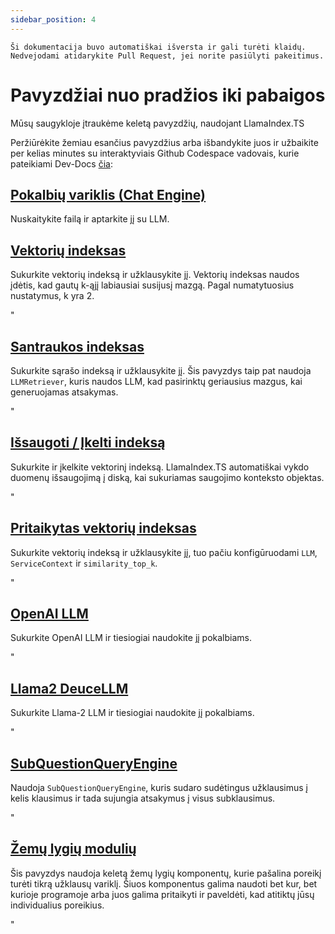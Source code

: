 ```yaml
---
sidebar_position: 4
---
```


`Ši dokumentacija buvo automatiškai išversta ir gali turėti klaidų. Nedvejodami atidarykite Pull Request, jei norite pasiūlyti pakeitimus.`

# Pavyzdžiai nuo pradžios iki pabaigos

Mūsų saugykloje įtraukėme keletą pavyzdžių, naudojant LlamaIndex.TS

Peržiūrėkite žemiau esančius pavyzdžius arba išbandykite juos ir užbaikite per kelias minutes su interaktyviais Github Codespace vadovais, kurie pateikiami Dev-Docs [čia](https://codespaces.new/team-dev-docs/lits-dev-docs-playground?devcontainer_path=.devcontainer%2Fjavascript_ltsquickstart%2Fdevcontainer.json):

## [Pokalbių variklis (Chat Engine)](https://github.com/run-llama/LlamaIndexTS/blob/main/examples/chatEngine.ts)

Nuskaitykite failą ir aptarkite jį su LLM.

## [Vektorių indeksas](https://github.com/run-llama/LlamaIndexTS/blob/main/examples/vectorIndex.ts)

Sukurkite vektorių indeksą ir užklausykite jį. Vektorių indeksas naudos įdėtis, kad gautų k-ąjį labiausiai susijusį mazgą. Pagal numatytuosius nustatymus, k yra 2.

"

## [Santraukos indeksas](https://github.com/run-llama/LlamaIndexTS/blob/main/examples/summaryIndex.ts)

Sukurkite sąrašo indeksą ir užklausykite jį. Šis pavyzdys taip pat naudoja `LLMRetriever`, kuris naudos LLM, kad pasirinktų geriausius mazgus, kai generuojamas atsakymas.

"

## [Išsaugoti / Įkelti indeksą](https://github.com/run-llama/LlamaIndexTS/blob/main/examples/storageContext.ts)

Sukurkite ir įkelkite vektorinį indeksą. LlamaIndex.TS automatiškai vykdo duomenų išsaugojimą į diską, kai sukuriamas saugojimo konteksto objektas.

"

## [Pritaikytas vektorių indeksas](https://github.com/run-llama/LlamaIndexTS/blob/main/examples/vectorIndexCustomize.ts)

Sukurkite vektorių indeksą ir užklausykite jį, tuo pačiu konfigūruodami `LLM`, `ServiceContext` ir `similarity_top_k`.

"

## [OpenAI LLM](https://github.com/run-llama/LlamaIndexTS/blob/main/examples/openai.ts)

Sukurkite OpenAI LLM ir tiesiogiai naudokite jį pokalbiams.

"

## [Llama2 DeuceLLM](https://github.com/run-llama/LlamaIndexTS/blob/main/examples/llamadeuce.ts)

Sukurkite Llama-2 LLM ir tiesiogiai naudokite jį pokalbiams.

"

## [SubQuestionQueryEngine](https://github.com/run-llama/LlamaIndexTS/blob/main/examples/subquestion.ts)

Naudoja `SubQuestionQueryEngine`, kuris sudaro sudėtingus užklausimus į kelis klausimus ir tada sujungia atsakymus į visus subklausimus.

"

## [Žemų lygių modulių](https://github.com/run-llama/LlamaIndexTS/blob/main/examples/lowlevel.ts)

Šis pavyzdys naudoja keletą žemų lygių komponentų, kurie pašalina poreikį turėti tikrą užklausų variklį. Šiuos komponentus galima naudoti bet kur, bet kurioje programoje arba juos galima pritaikyti ir paveldėti, kad atitiktų jūsų individualius poreikius.

"
